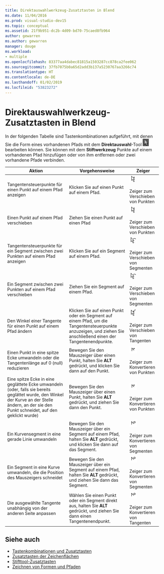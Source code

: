 ```yaml
---
title: Direktauswahlwerkzeug-Zusatztasten in Blend
ms.date: 11/04/2016
ms.prod: visual-studio-dev15
ms.topic: conceptual
ms.assetid: 21f9b951-dc2b-4d09-bd70-75caed8fb964
author: gewarren
ms.author: gewarren
manager: douge
ms.workload:
- multiple
ms.openlocfilehash: 83377aa4dabec81815a1503287cc878ca2fee062
ms.sourcegitcommit: 37fb7075b0a65d2add3b137a5230767aa3266c74
ms.translationtype: HT
ms.contentlocale: de-DE
ms.lasthandoff: 01/02/2019
ms.locfileid: "53823272"
---
```

# <a name="direct-selection-tool-modifier-keys-in-blend"></a>Direktauswahlwerkzeug-Zusatztasten in Blend
In der folgenden Tabelle sind Tastenkombinationen aufgeführt, mit denen Sie die Form eines vorhandenen Pfads mit dem **Direktauswahl**-Tool ![Direktauswahl-Tool](../designers/media/6dd6571f-c116-451d-8dd2-1f88b8406362.png) bearbeiten können. Sie können mit dem **Stiftwerkzeug** Punkte auf einem vorhandenen Pfad hinzufügen oder von ihm entfernen oder zwei vorhandene Pfade verbinden.

|Aktion|Vorgehensweise|Zeiger|
| - |-------------|-------------|
|Tangentensteuerpunkte für einen Punkt auf einem Pfad anzeigen|Klicken Sie auf einen Punkt auf einem Pfad.|![Tangentensteuerpunkte für einen Punkt auf einem Pfad anzeigen](../designers/media/cfcc5f41-a666-4524-a958-50b9051130ca.png)<br /><br /> Zeiger zum Verschieben von Punkten|
|Einen Punkt auf einem Pfad verschieben|Ziehen Sie einen Punkt auf einen Pfad|![Einen Punkt auf einem Pfad verschieben](../designers/media/cfcc5f41-a666-4524-a958-50b9051130ca.png)<br /><br /> Zeiger zum Verschieben von Punkten|
|Tangentensteuerpunkte für ein Segment zwischen zwei Punkten auf einem Pfad anzeigen|Klicken Sie auf ein Segment auf einem Pfad.|![Tangentensteuerpunkte für ein Segment zwischen zwei Punkten auf einem Pfad anzeigen](../designers/media/2ace930f-98fa-410b-92cf-7a4b88503ee7.png)<br /><br /> Zeiger zum Verschieben von Segmenten|
|Ein Segment zwischen zwei Punkten auf einem Pfad verschieben|Ziehen Sie ein Segment auf einem Pfad.|![Ein Segment zwischen zwei Punkten auf einem Pfad verschieben](../designers/media/2ace930f-98fa-410b-92cf-7a4b88503ee7.png)<br /><br /> Zeiger zum Verschieben von Segmenten|
|Den Winkel einer Tangente für einen Punkt auf einem Pfad ändern|Klicken Sie auf einen Punkt oder ein Segment auf einem Pfad, um die Tangentensteuerpunkte anzuzeigen, und ziehen Sie anschließend einen der Tangentenendpunkte.|![](../designers/media/beb1a907-1e50-450c-aab3-4d7026f5e426.png)<br /><br /> Zeiger zum Verschieben von Tangenten|
|Einen Punkt in eine spitze Ecke umwandeln oder die Tangentenlänge auf 0 (null) reduzieren|Bewegen Sie den Mauszeiger über einen Punkt, halten Sie **ALT** gedrückt, und klicken Sie dann auf den Punkt.|![Einen Punkt in eine spitze Ecke umwandeln oder die Tangentenlänge auf 0 (null) reduzieren](../designers/media/21197b10-aba4-4a9d-8145-647d0ba8e518.png)<br /><br /> Zeiger zum Konvertieren von Punkten|
|Eine spitze Ecke in eine geglättete Ecke umwandeln (oder, falls sie bereits geglättet wurde, den Winkel der Kurve an der Stelle ändern, an der sie den Punkt schneidet, auf den geklickt wurde)|Bewegen Sie den Mauszeiger über einen Punkt, halten Sie **ALT** gedrückt, und ziehen Sie dann den Punkt.|![Eine spitze Ecke in eine geglättete Ecke umwandeln](../designers/media/21197b10-aba4-4a9d-8145-647d0ba8e518.png)<br /><br /> Zeiger zum Konvertieren von Punkten|
|Ein Kurvensegment in eine gerade Linie umwandeln|Bewegen Sie den Mauszeiger über ein Segment auf einem Pfad, halten Sie **ALT** gedrückt, und klicken Sie dann auf das Segment.|![Ein Kurvensegment in eine gerade Linie umwandeln](../designers/media/975a855a-8536-441f-97ed-2f1496e416bf.png)<br /><br /> Zeiger zum Konvertieren von Segmenten|
|Ein Segment in eine Kurve umwandeln, die die Position des Mauszeigers schneidet|Bewegen Sie den Mauszeiger über ein Segment auf einem Pfad, halten Sie **ALT** gedrückt, und ziehen Sie dann das Segment.|![Ein Segment in eine Kurve umwandeln, die die Position des Mauszeigers schneidet](../designers/media/975a855a-8536-441f-97ed-2f1496e416bf.png)<br /><br /> Zeiger zum Konvertieren von Segmenten|
|Die ausgewählte Tangente unabhängig von der anderen Seite anpassen|Wählen Sie einen Punkt oder ein Segment direkt aus, halten Sie **ALT** gedrückt, und ziehen Sie dann einen Tangentenendpunkt.|![Die ausgewählte Tangente unabhängig von der anderen Seite anpassen](../designers/media/923951da-4081-4f8b-bebc-0f1f64d87504.png)<br /><br /> Zeiger zum Konvertieren von Tangenten|

## <a name="see-also"></a>Siehe auch

- [Tastenkombinationen und Zusatztasten](../designers/keyboard-shortcuts-and-modifier-keys-in-blend.md)
- [Zusatztasten der Zeichenflächen](../designers/artboard-modifier-keys-in-blend.md)
- [Stifttool-Zusatztasten](../designers/pen-tool-modifier-keys-in-blend.md)
- [Zeichnen von Formen und Pfaden](../designers/draw-shapes-and-paths.md)